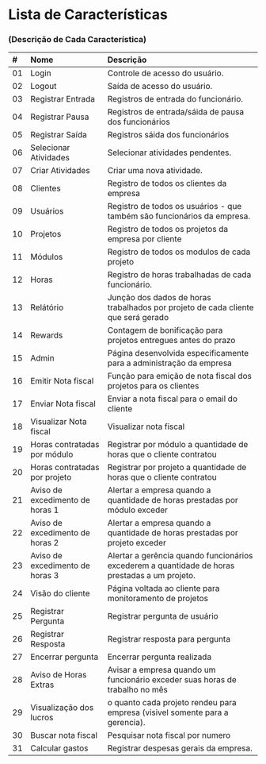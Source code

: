 # Lista de Características
### (Descrição de Cada Característica)

| # | Nome | Descrição
:----|:-----|:----
| 01 | Login | Controle de acesso do usuário.
| 02 | Logout | Saída de acesso do usuário.
| 03 | Registrar Entrada | Registros de entrada do funcionário.
| 04 | Registrar Pausa | Registros de entrada/sáida de pausa dos funcionários
| 05 | Registrar Saída | Registros sáida dos funcionários
| 06 | Selecionar Atividades | Selecionar atividades pendentes.
| 07 | Criar Atividades | Criar uma nova atividade.
| 08 | Clientes | Registro de todos os clientes da empresa
| 09 | Usuários | Registro de todos os usuários - que também são funcionários da empresa.
| 10 | Projetos | Registro de todos os projetos da empresa por cliente
| 11 | Módulos | Registro de todos os modulos de cada projeto
| 12 | Horas | Registro de horas trabalhadas de cada funcionário.
| 13 | Relátório | Junção dos dados de horas trabalhados por projeto de cada cliente que será gerado
| 14 | Rewards | Contagem de bonificação para projetos entregues antes do prazo
| 15 | Admin | Página desenvolvida especificamente para a administração da empresa
| 16 | Emitir Nota fiscal | Função para emição de nota fiscal dos projetos para os clientes
| 17 | Enviar Nota fiscal | Enviar a nota fiscal para o email do cliente
| 18 | Visualizar Nota fiscal | Visualizar nota fiscal
| 19 | Horas contratadas por módulo | Registrar por módulo a quantidade de horas que o cliente contratou
| 20 | Horas contratadas por projeto | Registrar por projeto a quantidade de horas que o cliente contratou
| 21 | Aviso de excedimento de horas 1 | Alertar a empresa quando a quantidade de horas prestadas por módulo exceder
| 22 | Aviso de excedimento de horas 2 | Alertar a empresa quando a quantidade de horas prestadas por projeto exceder
| 23 | Aviso de excedimento de horas 3 | Alertar a gerência quando funcionários excederem a quantidade de horas prestadas a um projeto.
| 24 | Visão do cliente | Página voltada ao cliente para monitoramento de projetos
| 25 | Registrar Pergunta | Registrar pergunta de usuário
| 26 | Registrar Resposta |  Registrar resposta para pergunta
| 27 | Encerrar pergunta |  Encerrar pergunta realizada
| 28 | Aviso de Horas Extras | Avisar a empresa quando um funcionário exceder suas horas de trabalho no mês
| 29 | Visualização dos lucros | o quanto cada projeto rendeu para empresa (visivel somente para a gerencia).
| 30 | Buscar nota fiscal | Pesquisar nota fiscal por numero
| 31 | Calcular gastos | Registrar despesas gerais da empresa.